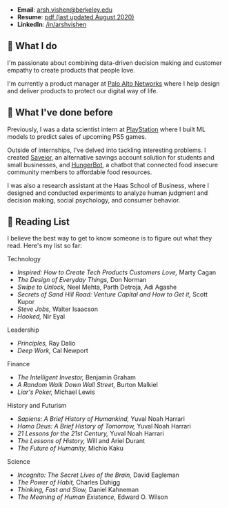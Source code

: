 <br>

- **Email**: arsh.vishen@berkeley.edu
- **Resume**: [pdf (last updated August 2020)](publicresumedoc.pdf)
- **LinkedIn**: [/in/arshvishen](http://linkedin.com/in/arshvishen)

## 🤷 What I do

I'm passionate about combining data-driven decision making and customer empathy to create products that people love. 

I'm currently a product manager at [Palo Alto Networks](https://www.paloaltonetworks.com/) where I help design and deliver products to protect our digital way of life. 

## 🦕 What I've done before

Previously, I was a data scientist intern at [PlayStation](https://www.playstation.com/en-us/) where I built ML models to predict sales of upcoming PS5 games. 

Outside of internships, I've delved into tackling interesting problems. I created [Saveior](https://saveior.com/), an alternative savings account solution for students and small businesses, and [HungerBot](https://scet.berkeley.edu/uc-berkeley-app-locates-food-pantries/0), a chatbot that connected food insecure community members to affordable food resources.

I was also a research assistant at the Haas School of Business, where I designed and conducted experiments to analyze human judgment and decision making, social psychology, and consumer behavior. 

## 📠 Reading List 

I believe the best way to get to know someone is to figure out what they read. Here's my list so far: 


Technology 

- <i> Inspired: How to Create Tech Products Customers Love, </i> Marty Cagan
- <i> The Design of Everyday Things, </i> Don Norman 
- <i> Swipe to Unlock, </i> Neel Mehta, Parth Detroja, Adi Agashe 
- <i> Secrets of Sand Hill Road: Venture Capital and How to Get it, </i> Scott Kupor
- <i> Steve Jobs, </i> Walter Isaacson 
- <i> Hooked, </i> Nir Eyal
 
Leadership

- <i> Principles, </i> Ray Dalio 
- <i> Deep Work, </i> Cal Newport

Finance 

- <i> The Intelligent Investor, </i> Benjamin Graham
- <i> A Random Walk Down Wall Street, </i> Burton Malkiel 
- <i> Liar's Poker, </i> Michael Lewis 
 
History and Futurism
 - <i> Sapiens: A Brief History of Humankind, </i> Yuval Noah Harrari
 - <i> Homo Deus: A Brief History of Tomorrow, </i> Yuval Noah Harrari 
 - <i> 21 Lessons for the 21st Century, </i> Yuval Noah Harrari 
 - <i> The Lessons of History, </i> Will and Ariel Durant 
 - <i> The Future of Humanity, </i> Michio Kaku 
 
 Science

 - <i> Incognito: The Secret Lives of the Brain, </i> David Eagleman 
 - <i> The Power of Habit, </i> Charles Duhigg 
 - <i> Thinking, Fast and Slow, </i> Daniel Kahneman 
 - <i> The Meaning of Human Existence, </i> Edward O. Wilson 
 
 
 
 
  
  

